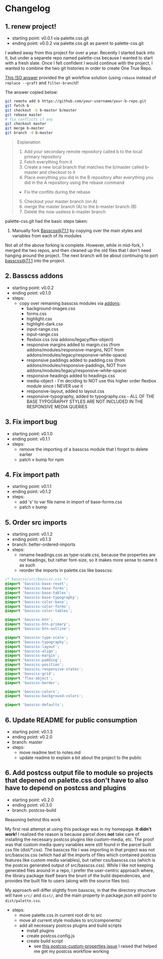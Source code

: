 # Changelog

## 1. renew project!

- starting point: v0.0.1 via palette.css.git
- ending point: v0.0.2 via palette.css.git as parent to palette-css.git

I walked away from this project for over a year. Recently I started back into it, but under a separete repo named palette-css because I wanted to start with a fresh slate. Once I felt confident I would continue with the project, I wanted to combine the two git histories in order to create One True Repo.

[This !SO answer](https://stackoverflow.com/a/55914186/2145103) provided the git workflow solution (using `rebase` instead of `replace --graft` and `filter-branch`)!

The answer copied below:

```bash
git remote add b https://github.com/your-username/your-b-repo.git
git fetch b
git checkout -b b-master b/master
git rebase master
# fix conflicts if any
git checkout master
git merge b-master
git branch -d b-master
```

> Explanation
>
> 1. Add your secondary remote repository called b to the local primary repository
> 2. Fetch everything from it
> 3. Create a new local branch that matches the b/master called b-master and checkout to it
> 4. Place everything you did in the B repository after everything you did in the A repository using the rebase command
>
> - Fix the conflits during the rebase
>
> 5. Checkout your master branch (on A)
> 6. merge the master branch (A) to the b-master branch (B)
> 7. Delete the now useless b-master branch

palette-css.git had the basic steps taken:

1. Manually fork Basscss@7.1.1 by copying over the main styles and variables from each of its modules

Not all of the above forking is complete. However, while in mid-fork, I merged the two repos, and then cleaned up the old files that I don't need hanging around the project. The next branch will be about continuing to port basscss@7.1.1 into the project.

## 2. Basscss addons

- starting point: v0.0.2
- ending point: v0.1.0
- steps:
  - copy over remaining basscss modules via [addons](https://github.com/basscss/addons):
    - background-images.css
    - forms.css
    - highlight.css
    - highlight-dark.css
    - input-range.css
    - input-range.css
    - flexbox.css (via addons/legacy/flex-object)
    - responsive margins added to margin.css (from addons/modules/responsive-margins, NOT from addons/modules/legacy/responsive-white-space)
    - responsive paddings added to padding.css (from addons/modules/responsive-paddings, NOT from addons/modules/legacy/responsive-white-space)
    - responsive headings added to headings.css
    - media-object - I'm deciding to NOT use this higher order flexbox module since i NEVER use it
    - responsive-layout, added to layout.css
    - responsive-typography, added to typography.css - ALL OF THE BASE TYPOGRAPHY STYLES ARE NOT INCLUDED IN THE RESPONSIVE MEDIA QUERIES

## 3. Fix import bug

- starting point: v0.1.0
- ending point: v0.1.1
- steps:
  - remove the importing of a basscss module that I forgot to delete earlier
  - patch v bump for npm

## 4. Fix import path

- starting point: v0.1.1
- ending point: v0.1.2
- steps:
  - add 's' to var file name in import of base-forms.css
  - patch v bump

## 5. Order src imports

- starting point: v0.1.2
- ending point: v0.1.3
- branch: better-ordered-imports
- steps:
  - rename headings.css as type-scale.css, because the properties are not headings, but rather font-size, so it makes more sense to name it as such
  - reorder the imports in palette.css like basscss:

```css
/* basscss/src/basscss.css */
@import 'basscss-base-reset';
@import 'basscss-base-forms';
@import 'basscss-base-tables';
@import 'basscss-base-typography';
@import 'basscss-color-base';
@import 'basscss-color-forms';
@import 'basscss-color-tables';

@import 'basscss-btn';
@import 'basscss-btn-primary';
@import 'basscss-btn-outline';

@import 'basscss-type-scale';
@import 'basscss-typography';
@import 'basscss-layout';
@import 'basscss-align';
@import 'basscss-margin';
@import 'basscss-padding';
@import 'basscss-position';
@import 'basscss-responsive-states';
@import 'basscss-grid';
@import 'flex-object';
@import 'basscss-border';

@import 'basscss-colors';
@import 'basscss-background-colors';

@import 'basscss-defaults';
```

## 6. Update README for public consumption

- starting point: v0.1.3
- ending point: v0.2.0
- branch: master
- steps:
  - move readme text to notes.md
  - update readme to explain a bit about the project to the public

## 6. Add postcss output file to module so projects that depened on palette.css don't have to also have to depend on postcss and plugins

- starting point: v0.2.0
- ending point: v0.3.0
- branch: postcss-build

Reasoning behind this work

My first real attempt at using this package was in my homepage. **It didn't work!** I realized the reason is because parcel does **not** take care of installing the necessary postcss plugins like custom-media, etc. The proof was that custom media query variables were still found in the parcel built css file (dist/\*.css). The basscss file I was importing in that project was not src/basscss.css (which had all the imports of files which contained postcss features like custom media variables), but rather css/basscss.css (which is the postcss generated output of src/basscss.css). While I like not keeping generated files around in a repo, I prefer the user-centric approach where, the library package itself bears the brunt of the build dependencies, and provides the built file to users (along with the source files too).

My approach will differ slightly from basscss, in that the directory structure will have `src/` and `dist/`, and the main property in package.json will point to `dist/palette.css`.

- steps:
  - move palette.css in current root dir to src
  - move all current style modules to src/components/
  - add all necessary postcss plugins and build scripts
    - install plugins
    - create postcss.config.js
    - create build script
      - see [this postcss-custom-properties issue](https://github.com/postcss/postcss-custom-properties/issues/177) I raised that helped me get my postcss workflow working
